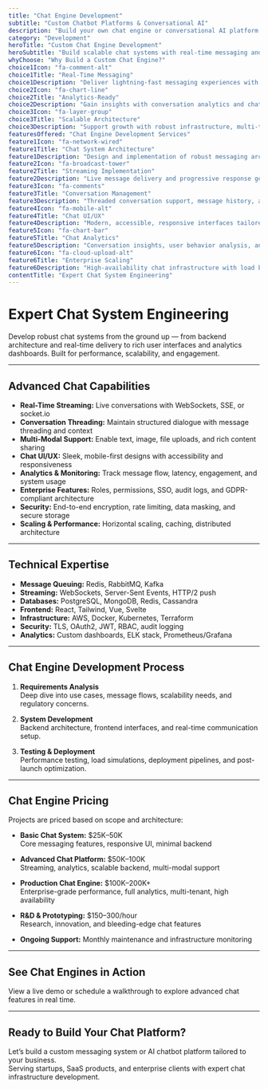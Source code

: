 ```yaml
---
title: "Chat Engine Development"
subtitle: "Custom Chatbot Platforms & Conversational AI"
description: "Build your own chat engine or conversational AI platform. I design and develop custom chat systems, messaging platforms, and AI-powered chat infrastructure for startups and enterprises."
category: "Development"
heroTitle: "Custom Chat Engine Development"
heroSubtitle: "Build scalable chat systems with real-time messaging and AI-powered conversations."
whyChoose: "Why Build a Custom Chat Engine?"
choice1Icon: "fa-comment-alt"
choice1Title: "Real-Time Messaging"
choice1Description: "Deliver lightning-fast messaging experiences with streaming capabilities and instant delivery."
choice2Icon: "fa-chart-line"
choice2Title: "Analytics-Ready"
choice2Description: "Gain insights with conversation analytics and chat performance metrics."
choice3Icon: "fa-layer-group"
choice3Title: "Scalable Architecture"
choice3Description: "Support growth with robust infrastructure, multi-tenancy, and enterprise scaling."
featuresOffered: "Chat Engine Development Services"
feature1Icon: "fa-network-wired"
feature1Title: "Chat System Architecture"
feature1Description: "Design and implementation of robust messaging architecture using WebSockets, queuing, and message persistence."
feature2Icon: "fa-broadcast-tower"
feature2Title: "Streaming Implementation"
feature2Description: "Live message delivery and progressive response generation with server-sent events or socket streaming."
feature3Icon: "fa-comments"
feature3Title: "Conversation Management"
feature3Description: "Threaded conversation support, message history, and context-aware interaction handling."
feature4Icon: "fa-mobile-alt"
feature4Title: "Chat UI/UX"
feature4Description: "Modern, accessible, responsive interfaces tailored for desktop and mobile platforms."
feature5Icon: "fa-chart-bar"
feature5Title: "Chat Analytics"
feature5Description: "Conversation insights, user behavior analysis, and performance monitoring dashboards."
feature6Icon: "fa-cloud-upload-alt"
feature6Title: "Enterprise Scaling"
feature6Description: "High-availability chat infrastructure with load balancing, multi-region support, and security."
contentTitle: "Expert Chat System Engineering"
---
```


# Expert Chat System Engineering

Develop robust chat systems from the ground up — from backend architecture and real-time delivery to rich user interfaces and analytics dashboards. Built for performance, scalability, and engagement.

---

## Advanced Chat Capabilities

- **Real-Time Streaming:** Live conversations with WebSockets, SSE, or socket.io  
- **Conversation Threading:** Maintain structured dialogue with message threading and context  
- **Multi-Modal Support:** Enable text, image, file uploads, and rich content sharing  
- **Chat UI/UX:** Sleek, mobile-first designs with accessibility and responsiveness  
- **Analytics & Monitoring:** Track message flow, latency, engagement, and system usage  
- **Enterprise Features:** Roles, permissions, SSO, audit logs, and GDPR-compliant architecture  
- **Security:** End-to-end encryption, rate limiting, data masking, and secure storage  
- **Scaling & Performance:** Horizontal scaling, caching, distributed architecture  

---

## Technical Expertise

- **Message Queuing:** Redis, RabbitMQ, Kafka  
- **Streaming:** WebSockets, Server-Sent Events, HTTP/2 push  
- **Databases:** PostgreSQL, MongoDB, Redis, Cassandra  
- **Frontend:** React, Tailwind, Vue, Svelte  
- **Infrastructure:** AWS, Docker, Kubernetes, Terraform  
- **Security:** TLS, OAuth2, JWT, RBAC, audit logging  
- **Analytics:** Custom dashboards, ELK stack, Prometheus/Grafana  

---

## Chat Engine Development Process

1. **Requirements Analysis**  
   Deep dive into use cases, message flows, scalability needs, and regulatory concerns.

2. **System Development**  
   Backend architecture, frontend interfaces, and real-time communication setup.

3. **Testing & Deployment**  
   Performance testing, load simulations, deployment pipelines, and post-launch optimization.

---

## Chat Engine Pricing

Projects are priced based on scope and architecture:

- **Basic Chat System:** $25K–50K  
  Core messaging features, responsive UI, minimal backend

- **Advanced Chat Platform:** $50K–100K  
  Streaming, analytics, scalable backend, multi-modal support

- **Production Chat Engine:** $100K–200K+  
  Enterprise-grade performance, full analytics, multi-tenant, high availability

- **R&D & Prototyping:** $150–300/hour  
  Research, innovation, and bleeding-edge chat features

- **Ongoing Support:** Monthly maintenance and infrastructure monitoring

---

## See Chat Engines in Action

View a live demo or schedule a walkthrough to explore advanced chat features in real time.

---

## Ready to Build Your Chat Platform?

Let’s build a custom messaging system or AI chatbot platform tailored to your business.  
Serving startups, SaaS products, and enterprise clients with expert chat infrastructure development.
